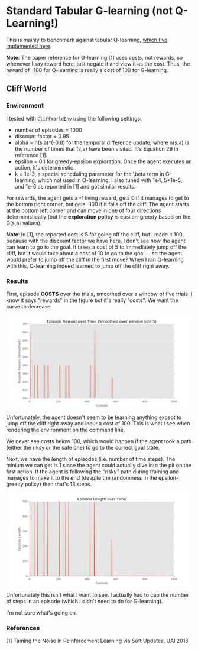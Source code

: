 # Standard Tabular G-learning (not Q-Learning!)

This is mainly to benchmark against tabular Q-learning, [which I've implemented here](https://github.com/DanielTakeshi/rl_algorithms/tree/master/q_learning).

**Note**: The paper reference for G-learning [1] uses *costs*, not rewards, so whenever I say reward here, just negate it and view it as the cost. Thus, the reward of -100 for Q-learning is really a cost of 100 for G-learning.

## Cliff World

### Environment

I tested with `CliffWorldEnv` using the following settings:

- number of episodes = 1000
- discount factor = 0.95
- alpha = n(s,a)^(-0.8) for the temporal difference update, where n(s,a) is the number of times that (s,a) have been visited. It's Equation 29 in reference [1].
- epsilon = 0.1 for greedy-epsilon exploration. Once the agent executes an action, it's deterministic.
- k = 1e-3, a special scheduling parameter for the \beta term in G-learning, which not used in Q-learning. I also tuned with 1e4, 5\*1e-5, and 1e-6 as reported in [1] and got similar results.

For rewards, the agent gets a -1 living reward, gets 0 if it manages to get to the bottom right corner, but gets -100 if it falls off the cliff. The agent starts at the bottom left corner and can move in one of four directions deterministically (but the **exploration policy** is epsilon-greedy based on the G(s,a) values).

**Note**: In [1], the reported cost is 5 for going off the cliff, but I made it 100 because with the discount factor we have here, I don't see how the agent can learn to go to the goal. It takes a cost of 5 to immediately jump off the cliff, but it would take about a cost of 10 to go to the goal ... so the agent would prefer to jump off the cliff in the first move? When I ran Q-learning with this, Q-learning indeed learned to jump off the cliff right away.

### Results

First, episode **COSTS** over the trials, smoothed over a window of five trials. I know it says "rewards" in the figure but it's really "costs". We want the curve to decrease.

![Rewards of episodes](figures/cliff_episode_reward_time.png?raw=true)

Unfortunately, the agent doesn't seem to be learning anything except to jump off the cliff right away and incur a cost of 100. This is what I see when rendering the environment on the command line. 

We never see costs below 100, which would happen if the agent took a path (either the riksy or the safe one) to go to the correct goal state.

Next, we have the length of episodes (i.e. number of time steps). The minium we can get is 1 since the agent could actually dive into the pit on the first action. If the agent is following the "risky" path during training and manages to make it to the end (despite the randomness in the epsilon-greedy policy) then that's 13 steps. 

![Length of episodes](figures/cliff_episode_length_time.png?raw=true)

Unfortunately this isn't what I want to see. I actually had to cap the number of steps in an episode (which I didn't need to do for G-learning).

I'm not sure what's going on.

### References

[1] Taming the Noise in Reinforcement Learning via Soft Updates, UAI 2016
